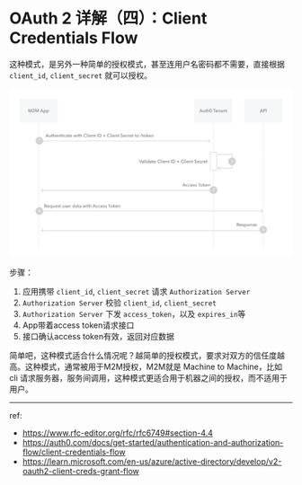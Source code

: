 # OAuth 2 详解（四）：Client Credentials Flow

这种模式，是另外一种简单的授权模式，甚至连用户名密码都不需要，直接根据 `client_id`, `client_secret` 就可以授权。

![Client Credentials Flow](./img/client_credentials_flow.png)

步骤：

1. 应用携带 `client_id`, `client_secret` 请求 `Authorization Server`
2. `Authorization Server` 校验 `client_id`, `client_secret`
3. `Authorization Server` 下发 `access_token`，以及 `expires_in`等
4. App带着access token请求接口
5. 接口确认access token有效，返回对应数据

简单吧，这种模式适合什么情况呢？越简单的授权模式，要求对双方的信任度越高。这种模式，通常被用于M2M授权，M2M就是
Machine to Machine，比如 cli 请求服务器，服务间调用，这种模式更适合用于机器之间的授权，而不适用于用户。

---

ref:

- https://www.rfc-editor.org/rfc/rfc6749#section-4.4
- https://auth0.com/docs/get-started/authentication-and-authorization-flow/client-credentials-flow
- https://learn.microsoft.com/en-us/azure/active-directory/develop/v2-oauth2-client-creds-grant-flow
